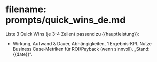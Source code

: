 # filename: prompts/quick_wins_de.md
Liste 3 Quick Wins (je 3–4 Zeilen) passend zu {{hauptleistung}}:
- Wirkung, Aufwand & Dauer, Abhängigkeiten, 1 Ergebnis‑KPI.
Nutze Business Case‑Metriken für ROI/Payback (wenn sinnvoll). „Stand: {{date}}“.
